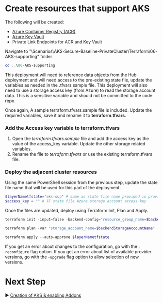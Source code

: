# Create resources that support AKS

The following will be created:
* [Azure Container Registry (ACR)](./06-AKS-supporting/supporting-infra.tf)
* [Azure Key Vault](./06-AKS-supporting/supporting-infra.tf)
* Private Link Endpoints for ACR and Key Vault

Navigate to "\Scenarios\AKS-Secure-Baseline-PrivateCluster\Terraform\06-AKS-supporting" folder
```PowerShell
cd ..\06-AKS-supporting
```

This deployment will need to reference data objects from the Hub deployment and will need access to the pre-existing state file, update the variables as needed in the .tfvars sample file.  This deployment will also need to use a storage access key (from Azure) to read the storage account data.  This is a sensitive variable and should not be committed to the code repo. 

Once again, A sample terraform.tfvars.sample file is included. Update the required variables, save it and rename it to **terraform.tfvars**.

### Add the Access key variable to terraform.tfvars

1. Open the *terraform.tfvars.sample* file and add the access key as the value of the access_key variable.  Update the other storage related variables. 
1. Rename the file to *terraform.tfvars* or use the existing terraform.tfvars file.


### Deploy the adjacent cluster resources
Using the same PowerShell session from the previous step, update the state file name that will be used for this part of the deployment.

```PowerShell
$layerNametfstate="aks-sup" # same as state file name provided in provider.tf 
$access_key = "" # TF state file Azure storage account access key
```

Once the files are updated, deploy using Terraform Init, Plan and Apply. 

```PowerShell
terraform init -input=false -backend-config="resource_group_name=$backendResourceGroupName" -backend-config="storage_account_name=$backendStorageAccountName" -backend-config="container_name=$backendContainername" -backend-config="key=$layerNametfstate"
```

```PowerShell
terraform plan -var "storage_account_name=$backendStorageAccountName" -var "container_name=$backendContainername" -var "access_key=$access_key" -out $layerNametfstate
```

```PowerShell
terraform apply --auto-approve $layerNametfstate
```

If you get an error about changes to the configuration, go with the `-reconfigure` flag option.
If you get an error about list of available provider versions, go with the `-upgrade` flag option to allow selection of new versions.

# Next Step
:arrow_forward: [Creation of AKS & enabling Addons](./07-aks-cluster.md)
